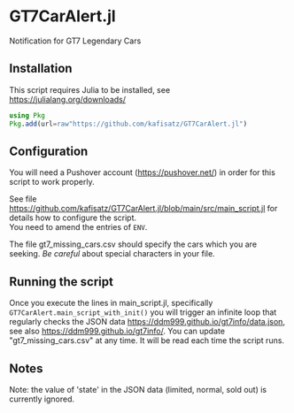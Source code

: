 # GT7CarAlert.jl
Notification for GT7 Legendary Cars


## Installation
This script requires Julia to be installed, see https://julialang.org/downloads/

```julia
using Pkg
Pkg.add(url=raw"https://github.com/kafisatz/GT7CarAlert.jl")
```

## Configuration

You will need a Pushover account (https://pushover.net/) in order for this script to work properly.

See file https://github.com/kafisatz/GT7CarAlert.jl/blob/main/src/main_script.jl for details how to configure the script.  
You need to amend the entries of `ENV`. 

The file gt7_missing_cars.csv should specify the cars which you are seeking. *Be careful* about special characters in your file.

## Running the script

Once you execute the lines in main_script.jl, specifically `GT7CarAlert.main_script_with_init()` you will trigger an infinite loop that regularly checks the JSON data https://ddm999.github.io/gt7info/data.json, see also https://ddm999.github.io/gt7info/.
You can update "gt7_missing_cars.csv" at any time. It will be read each time the script runs. 

## Notes
Note: the value of 'state' in the JSON data (limited, normal, sold out) is currently ignored. 

## 